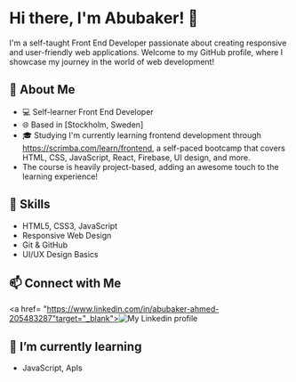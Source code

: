# Hi there, I'm Abubaker! 👋

I'm a self-taught Front End Developer passionate about creating responsive and user-friendly web applications. Welcome to my GitHub profile, where I showcase my journey in the world of web development!

## 🚀 About Me
- 💻 Self-learner Front End Developer
- 🌐 Based in [Stockholm, Sweden]
- 🎓 Studying I'm currently learning frontend development through https://scrimba.com/learn/frontend, a self-paced bootcamp that covers HTML, CSS, JavaScript, React, Firebase, UI design, and more.
- The course is heavily project-based, adding an awesome touch to the learning experience!

## 🔧 Skills
- HTML5, CSS3, JavaScript
- Responsive Web Design
- Git & GitHub
- UI/UX Design Basics



## 📫 Connect with Me
<a href= "https://www.linkedin.com/in/abubaker-ahmed-205483287"target="_blank"><img src="https://img.shields.io/badge/-LinkedIn-%230077B5?style=for-the-badge&logo=linkedin&logoColor=white" alt="My Linkedin profile"></a>

## 🌱 I’m currently learning
- JavaScript, ApIs



